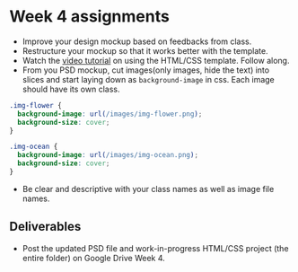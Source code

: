 # Week 4 assignments

- Improve your design mockup based on feedbacks from class. 
- Restructure your mockup so that it works better with the template.
- Watch the [video tutorial](https://www.youtube.com/watch?v=_Gj_Dm_05Qg&feature=youtu.be) on using the HTML/CSS template. Follow along.
- From you PSD mockup, cut images(only images, hide the text) into slices and start laying down as `background-image` in css. Each image should have its own class.
```css
.img-flower {
  background-image: url(/images/img-flower.png);
  background-size: cover;
}

.img-ocean {
  background-image: url(/images/img-ocean.png);
  background-size: cover;
}
```
- Be clear and descriptive with your class names as well as image file names.

## Deliverables
- Post the updated PSD file and work-in-progress HTML/CSS project (the entire folder) on Google Drive Week 4.
